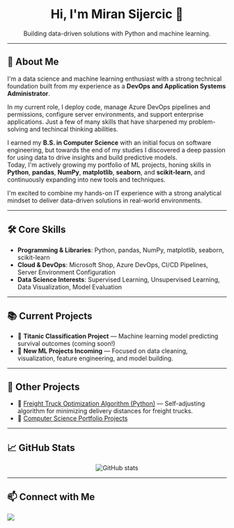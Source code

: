 <h1 align="center">Hi, I'm Miran Sijercic 👋</h1>

<p align="center">
Building data-driven solutions with Python and machine learning.
</p>

---

## 🚀 About Me
I'm a data science and machine learning enthusiast with a strong technical foundation built from my experience as a **DevOps and Application Systems Administrator**. 

In my current role, I deploy code, manage Azure DevOps pipelines and permissions, configure server environments, and support enterprise applications. Just a few of many skills that have sharpened my problem-solving and techincal thinking abilities.

I earned my **B.S. in Computer Science** with an initial focus on software engineering, but towards the end of my studies I discovered a deep passion for using data to drive insights and build predictive models.  
Today, I'm actively growing my portfolio of ML projects, honing skills in **Python**, **pandas**, **NumPy**, **matplotlib**, **seaborn**, and **scikit-learn**, and continuously expanding into new tools and techniques.

I'm excited to combine my hands-on IT experience with a strong analytical mindset to deliver data-driven solutions in real-world environments.

---

## 🛠️ Core Skills
- **Programming & Libraries**: Python, pandas, NumPy, matplotlib, seaborn, scikit-learn
- **Cloud & DevOps**: Microsoft Shop, Azure DevOps, CI/CD Pipelines, Server Environment Configuration
- **Data Science Interests**: Supervised Learning, Unsupervised Learning, Data Visualization, Model Evaluation

---

## 📚 Current Projects
- 🚢 **Titanic Classification Project** — Machine learning model predicting survival outcomes (coming soon!)
- 🤖 **New ML Projects Incoming** — Focused on data cleaning, visualization, feature engineering, and model building.

---

## 📂 Other Projects
- 🔗 [Freight Truck Optimization Algorithm (Python)](https://github.com/MiranSijercic/PythonOptimization) — Self-adjusting algorithm for minimizing delivery distances for freight trucks.
- 🔗 [Computer Science Portfolio Projects](LINK_TO_YOUR_OLD_REPO_PAGE)

---

## 📈 GitHub Stats
<p align="center">
  <img src="https://github-readme-stats.vercel.app/api?username=YOUR_GITHUB_USERNAME&show_icons=true&theme=radical" alt="GitHub stats" />
</p>

---

## 📫 Connect with Me
<p>
  <a href="https://www.linkedin.com/in/YOUR-LINKEDIN-ID/">
    <img src="https://img.shields.io/badge/LinkedIn-0A66C2?style=for-the-badge&logo=linkedin&logoColor=white" />
  </a>
</p>
